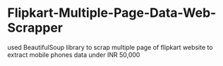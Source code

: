 # Flipkart-Multiple-Page-Data-Web-Scrapper
used BeautifulSoup library to scrap multiple page of flipkart website to extract mobile phones data under INR 50,000
